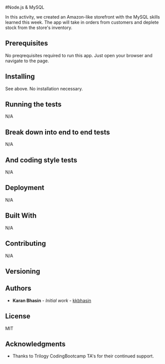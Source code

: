 #Node.js & MySQL

In this activity, we created an Amazon-like storefront with the MySQL skills learned this week. The app will take in orders from customers and deplete stock from the store's inventory. 

## Prerequisites

No preqrequisites required to run this app. Just open your browser and navigate to the page. 

## Installing

See above. No installation necessary. 

## Running the tests

N/A

## Break down into end to end tests

N/A

## And coding style tests

N/A

## Deployment

N/A

## Built With

N/A

## Contributing

N/A

## Versioning


## Authors

* **Karan Bhasin** - *Initial work* - [kkbhasin](https://github.com/kkbhasin)

## License

MIT

## Acknowledgments

* Thanks to Trilogy CodingBootcamp TA's for their continued support.